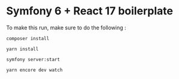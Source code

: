 # Symfony 6 + React 17 boilerplate

To make this run, make sure to do the following :

`composer install`

`yarn install`

`symfony server:start`

`yarn encore dev watch`
